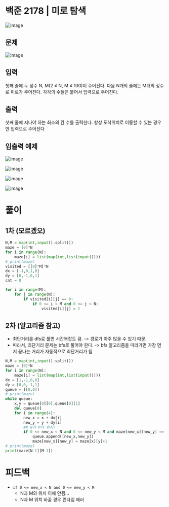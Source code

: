 # 백준 2178 | 미로 탐색

![image](https://user-images.githubusercontent.com/62331803/98457921-c5c60280-21ce-11eb-9e9d-d5d3e023c029.png)
<br>

## 문제

![image](https://user-images.githubusercontent.com/62331803/98457930-d5454b80-21ce-11eb-9c30-591b76767575.png)
<br>

## 입력
첫째 줄에 두 정수 N, M(2 ≤ N, M ≤ 100)이 주어진다. 다음 N개의 줄에는 M개의 정수로 미로가 주어진다. 각각의 수들은 붙어서 입력으로 주어진다.

## 출력
첫째 줄에 지나야 하는 최소의 칸 수를 출력한다. 항상 도착위치로 이동할 수 있는 경우만 입력으로 주어진다

## 입출력 예제

![image](https://user-images.githubusercontent.com/62331803/98457943-00c83600-21cf-11eb-9229-e1121c6d57a5.png)
<br>

![image](https://user-images.githubusercontent.com/62331803/98457947-09b90780-21cf-11eb-8247-ffd7d6c2601f.png)
<br>

![image](https://user-images.githubusercontent.com/62331803/98457951-12114280-21cf-11eb-8626-c1e8fa51b5e9.png)
<br>

![image](https://user-images.githubusercontent.com/62331803/98457954-19385080-21cf-11eb-9312-a8a03265f9da.png)
<br>

# 풀이
## 1차 (모르겠오)

```python
N,M = map(int,input().split())
maze = [0]*N
for i in range(N):
    maze[i] = list(map(int,list(input())))
# print(maze)
visited = [[0]*M]*N
dx = [-1,0,1,0]
dy = [0,-1,0,1]
cnt = 0

for i in range(M):
    for j in range(N):
        if visited[i][j] == 0:
            if 0 <= i < M and 0 <= j < N:
                visited[i][j] = 1

```

## 2차 (알고리즘 참고)
- 최단거리를 dfs로 풀면 시간복잡도 큼. -> 경로가 아주 많을 수 있기 때문.
- 따라서, 최단거리 문제는 bfs로 풀어야 한다. -> bfs 알고리즘을 따라가면 가장 먼저 끝나는 거리가 자동적으로 최단거리가 됨

```python
N,M = map(int,input().split())
maze = [0]*N
for i in range(N):
    maze[i] = list(map(int,list(input())))
dx = [1,-1,0,0]
dy = [0,0,-1,1]
queue = [[0,0]]
# print(maze)
while queue:
    x,y = queue[0][0],queue[0][1]
    del queue[0]
    for i in range(4):
        new_x = x + dx[i]
        new_y = y + dy[i]
        ## N과 M의 위치?
        if 0 <= new_x < N and 0 <= new_y < M and maze[new_x][new_y] == 1:
            queue.append([new_x,new_y])
            maze[new_x][new_y] = maze[x][y]+1
# print(maze)
print(maze[N-1][M-1])

```

# 피드백
- `if 0 <= new_x < N and 0 <= new_y < M`
   - N과 M의 위치 이해 안됨...
   - N과 M 위치 바꿀 경우 런타임 에러

